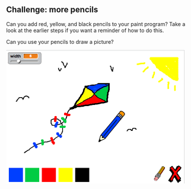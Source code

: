 ## Challenge: more pencils

Can you add red, yellow, and black pencils to your paint program? Take a look at the earlier steps if you want a reminder of how to do this.

Can you use your pencils to draw a picture?

![स्क्रीनशॉट](images/paint-final.png)